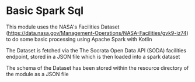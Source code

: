 # Basic Spark Sql

This module uses the NASA's Facilities Dataset (https://data.nasa.gov/Management-Operations/NASA-Facilities/gvk9-iz74) 
to do some basic processing using Apache Spark with Kotlin

The Dataset is fetched via the The Socrata Open Data API (SODA) facilities endpoint, stored in a JSON file which is then 
loaded into a spark dataset

The schema of the Dataset has been stored within the resource directory of the module as a JSON file
